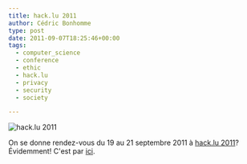 ```yaml
---
title: hack.lu 2011
author: Cédric Bonhomme
type: post
date: 2011-09-07T18:25:46+00:00
tags:
  - computer_science
  - conference
  - ethic
  - hack.lu
  - privacy
  - security
  - society

---
```

![hack.lu 2011](/images/blog/2011/09/logo-small.png)

On se donne rendez-vous du 19 au 21 septembre 2011 à [hack.lu 2011][1]? Évidemment!
C'est par [ici][2].

 [1]: http://2011.hack.lu/
 [2]: http://2011.hack.lu/index.php/Info
